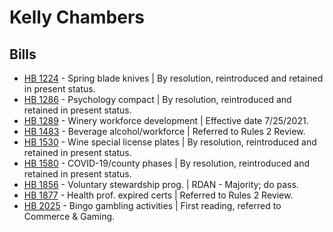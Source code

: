 # Kelly Chambers
## Bills
* [HB 1224](/bill/2021-22/hb/1224/) - Spring blade knives | By resolution, reintroduced and retained in present status.
* [HB 1286](/bill/2021-22/hb/1286/) - Psychology compact | By resolution, reintroduced and retained in present status.
* [HB 1289](/bill/2021-22/hb/1289/) - Winery workforce development | Effective date 7/25/2021.
* [HB 1483](/bill/2021-22/hb/1483/) - Beverage alcohol/workforce | Referred to Rules 2 Review.
* [HB 1530](/bill/2021-22/hb/1530/) - Wine special license plates | By resolution, reintroduced and retained in present status.
* [HB 1580](/bill/2021-22/hb/1580/) - COVID-19/county phases | By resolution, reintroduced and retained in present status.
* [HB 1856](/bill/2021-22/hb/1856/) - Voluntary stewardship prog. | RDAN - Majority; do pass.
* [HB 1877](/bill/2021-22/hb/1877/) - Health prof. expired certs | Referred to Rules 2 Review.
* [HB 2025](/bill/2021-22/hb/2025/) - Bingo gambling activities | First reading, referred to Commerce & Gaming.
